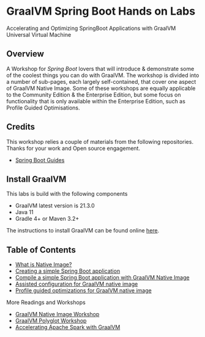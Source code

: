 # GraalVM Spring Boot Hands on Labs
Accelerating and Optimizing SpringBoot Applications with GraalVM Universal Virtual Machine
## Overview
A Workshop for *Spring Boot*  lovers that will introduce & demonstrate some of the coolest things you can do with GraalVM.
The workshop is divided into a number of sub-pages, each largely self-contained, that cover one aspect of GraalVM Native Image. Some of these workshops are equally applicable to the Community Edition & the Enterprise Edition, but some focus on functionality that is only available within the Enterprise Edition, such as Profile Guided Optimisations.


## Credits
This workshop relies a couple of materials from the following repositories. Thanks for your work and Open source engagement.
* [Spring Boot Guides](https://spring.io/guides/gs/spring-boot/)


## Install GraalVM
This labs is build with the following components
* GraalVM latest version is 21.3.0 
* Java 11
* Gradle 4+ or Maven 3.2+

The instructions to install GraalVM can be found online [here](https://docs.oracle.com/en/graalvm/enterprise/21/docs/getting-started/#install-graalvm-enterprise).


## Table of Contents

* [What is Native Image?](./0/)
* [Creating a simple Spring Boot application](./1/)
* [Compile a simple Spring Boot application with GraalVM Native Image](./2/)
* [Assisted configuration for GraalVM native image](./3/)
* [Profile guided optimizations for GraalVM native image](./4/)

More Readings and Workshops
* [GraalVM Native Image Workshop](https://github.com/krisfoster/Native-Image-Workshop)
* [GraalVM Polyglot Workshop](https://github.com/nelvadas/GraalVM-Polyglot-Labs)
* [Accelerating Apache Spark with GraalVM](https://github.com/nelvadas/spark-with-graalvm)
